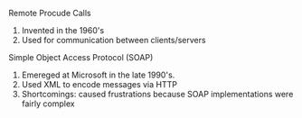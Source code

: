 Remote Procude Calls

1. Invented in the 1960's
2. Used for communication between clients/servers

Simple Object Access Protocol (SOAP)

1. Emereged at Microsoft in the late 1990's.
2. Used XML to encode messages via HTTP
3. Shortcomings: caused frustrations because SOAP implementations were fairly complex
